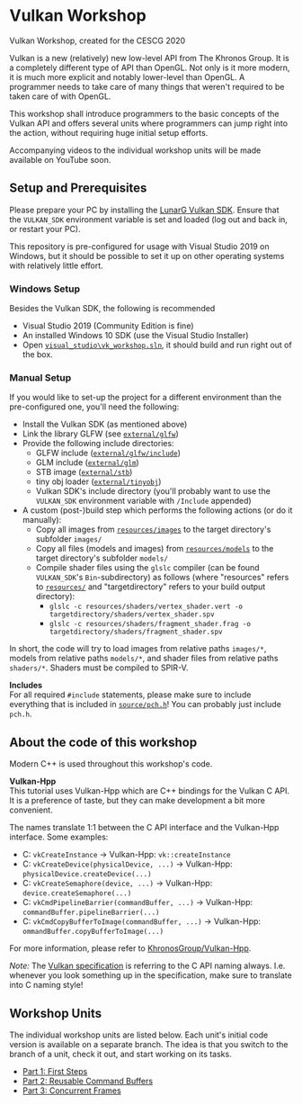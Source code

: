 # Vulkan Workshop

Vulkan Workshop, created for the CESCG 2020

Vulkan is a new (relatively) new low-level API from The Khronos Group. It is a completely different type of API than OpenGL. Not only is it more modern, it is much more explicit and notably lower-level than OpenGL. A programmer needs to take care of many things that weren't required to be taken care of with OpenGL. 

This workshop shall introduce programmers to the basic concepts of the Vulkan API and offers several units where programmers can jump right into the action, without requiring huge initial setup efforts.

Accompanying videos to the individual workshop units will be made available on YouTube soon.

## Setup and Prerequisites

Please prepare your PC by installing the [LunarG Vulkan SDK](https://vulkan.lunarg.com/sdk/home). Ensure that the `VULKAN_SDK` environment variable is set and loaded (log out and back in, or restart your PC).

This repository is pre-configured for usage with Visual Studio 2019 on Windows, but it should be possible to set it up on other operating systems with relatively little effort. 

### Windows Setup 

Besides the Vulkan SDK, the following is recommended
* Visual Studio 2019 (Community Edition is fine)
* An installed Windows 10 SDK (use the Visual Studio Installer)
* Open [`visual_studio\vk_workshop.sln`](visual_studio), it should build and run right out of the box.

### Manual Setup

If you would like to set-up the project for a different environment than the pre-configured one, you'll need the following:
* Install the Vulkan SDK (as mentioned above)
* Link the library GLFW (see [`external/glfw`](external/glfw))
* Provide the following include directories:
  * GLFW include ([`external/glfw/include`](external/glfw/include))
  * GLM include ([`external/glm`](external/glm))
  * STB image ([`external/stb`](external/stb))
  * tiny obj loader ([`external/tinyobj`](external/tinyobj))
  * Vulkan SDK's include directory (you'll probably want to use the `VULKAN_SDK` environment variable with `/Include` appended)
* A custom (post-)build step which performs the following actions (or do it manually): 
  * Copy all images from [`resources/images`](resources/images) to the target directory's subfolder `images/`
  * Copy all files (models and images) from [`resources/models`](resources/models) to the target directory's subfolder `models/`
  * Compile shader files using the `glslc` compiler (can be found `VULKAN_SDK`'s `Bin`-subdirectory) as follows (where "resources" refers to [`resources/`](resources) and "targetdirectory" refers to your build output directory):
    * `glslc -c resources/shaders/vertex_shader.vert -o targetdirectory/shaders/vertex_shader.spv`
    * `glslc -c resources/shaders/fragment_shader.frag -o targetdirectory/shaders/fragment_shader.spv`
    
In short, the code will try to load images from relative paths `images/*`, models from relative paths `models/*`, and shader files from relative paths `shaders/*`. Shaders must be compiled to SPIR-V.

**Includes**   
For all required `#include` statements, please make sure to include everything that is included in [`source/pch.h`](source/pch.h)! You can probably just include `pch.h`.

## About the code of this workshop

Modern C++ is used throughout this workshop's code.

**Vulkan-Hpp**     
This tutorial uses Vulkan-Hpp which are C++ bindings for the Vulkan C API. It is a preference of taste, but they can make development a bit more convenient. 

The names translate 1:1 between the C API interface and the Vulkan-Hpp interface. Some examples: 
* C: `vkCreateInstance` -> Vulkan-Hpp: `vk::createInstance`
* C: `vkCreateDevice(physicalDevice, ...)` -> Vulkan-Hpp: `physicalDevice.createDevice(...)`
* C: `vkCreateSemaphore(device, ...)` -> Vulkan-Hpp: `device.createSemaphore(...)`
* C: `vkCmdPipelineBarrier(commandBuffer, ...)` -> Vulkan-Hpp: `commandBuffer.pipelineBarrier(...)`
* C: `vkCmdCopyBufferToImage(commandBuffer, ...)` -> Vulkan-Hpp: `ommandBuffer.copyBufferToImage(...)`

For more information, please refer to [KhronosGroup/Vulkan-Hpp](https://github.com/KhronosGroup/Vulkan-Hpp).

*Note:* The [Vulkan specification](https://www.khronos.org/registry/vulkan/specs/1.2-extensions/html/vkspec.html) is referring to the C API naming always. I.e. whenever you look something up in the specification, make sure to translate into C naming style!

## Workshop Units

The individual workshop units are listed below. Each unit's initial code version is available on a separate branch. The idea is that you switch to the branch of a unit, check it out, and start working on its tasks.
* [Part 1: First Steps](https://github.com/cg-tuwien/VulkanWorkshop/tree/part1)
* [Part 2: Reusable Command Buffers](https://github.com/cg-tuwien/VulkanWorkshop/tree/part2)
* [Part 3: Concurrent Frames](https://github.com/cg-tuwien/VulkanWorkshop/tree/part3)
